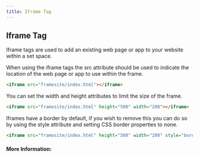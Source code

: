 ```yaml
---
title: Iframe Tag
---
```

## Iframe Tag

Iframe tags are used to add an existing web page or app to your website within a set space.

When using the iframe tags the src attribute should be used to indicate the location of the web page or app to use within the frame.

```html
<iframe src="framesite/index.html"></iframe>

```
You can set the width and height attributes to limit the size of the frame.

```html
<iframe src="framesite/index.html" height="500" width="200"></iframe>

```
Iframes have a border by default, if you wish to remove this you can do so by using the style attribute and setting CSS border properties to none.

```html
<iframe src="framesite/index.html" height="500" width="200" style="border:none;"></iframe>

```
<!-- The article goes here, in GitHub-flavored Markdown. Feel free to add YouTube videos, images, and CodePen/JSBin embeds  -->

#### More Information:
<!-- Please add any articles you think might be helpful to read before writing the article -->


